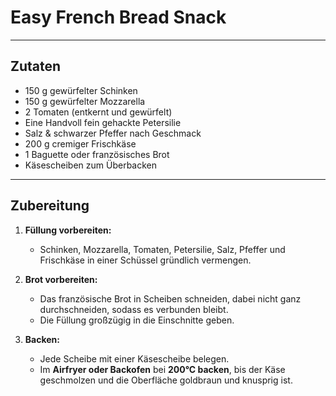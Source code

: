 # Easy French Bread Snack  

---

## Zutaten  

- 150 g gewürfelter Schinken  
- 150 g gewürfelter Mozzarella  
- 2 Tomaten (entkernt und gewürfelt)  
- Eine Handvoll fein gehackte Petersilie  
- Salz & schwarzer Pfeffer nach Geschmack  
- 200 g cremiger Frischkäse  
- 1 Baguette oder französisches Brot  
- Käsescheiben zum Überbacken  

---

## Zubereitung  

1. **Füllung vorbereiten:**  
   - Schinken, Mozzarella, Tomaten, Petersilie, Salz, Pfeffer und Frischkäse in einer Schüssel gründlich vermengen.  

2. **Brot vorbereiten:**  
   - Das französische Brot in Scheiben schneiden, dabei nicht ganz durchschneiden, sodass es verbunden bleibt.  
   - Die Füllung großzügig in die Einschnitte geben.  

3. **Backen:**  
   - Jede Scheibe mit einer Käsescheibe belegen.  
   - Im **Airfryer oder Backofen** bei **200°C backen**, bis der Käse geschmolzen und die Oberfläche goldbraun und knusprig ist.  
